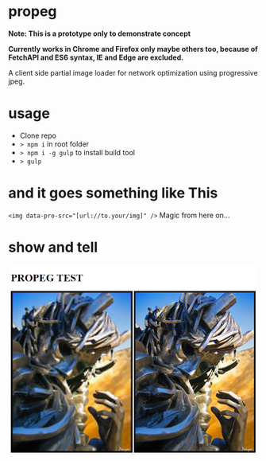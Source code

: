 # propeg
**Note: This is a prototype only to demonstrate concept**

**Currently works in Chrome and Firefox only maybe others too, because of FetchAPI and ES6 syntax, IE and Edge are excluded.**

A client side partial image loader for network optimization using progressive jpeg.

# usage

 - Clone repo
 - `> npm i` in root folder
 - `> npm i -g gulp` to install build tool
 - `> gulp`

# and it goes something like This
`<img data-pro-src="[url://to.your/img]" />`
Magic from here on...

# show and tell
![alt tag](https://raw.githubusercontent.com/rangeoshun/propeg/master/readme-img.png)